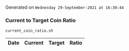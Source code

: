 Generated on `Wednesday 29-September-2021 at 16:30:44`

### Current to Target Coin Ratio
`current_coin_ratio.sh`

Date|Current|Target|Ratio
---|---|---|---
